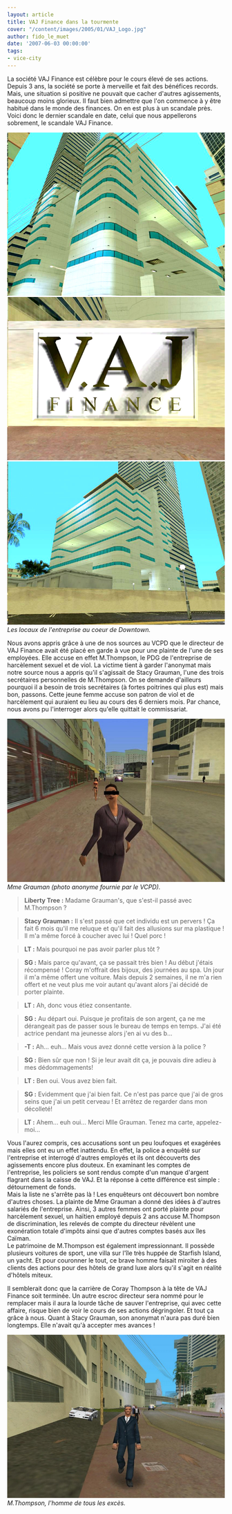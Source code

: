 ```yaml
---
layout: article
title: VAJ Finance dans la tourmente
cover: "/content/images/2005/01/VAJ_Logo.jpg"
author: fido_le_muet
date: '2007-06-03 00:00:00'
tags:
- vice-city
---
```


La société VAJ Finance est célèbre pour le cours élevé de ses actions. Depuis 3 ans, la société se porte à merveille et fait des bénéfices records. Mais, une situation si positive ne pouvait que cacher d'autres agissements, beaucoup moins glorieux. Il faut bien admettre que l'on commence à y être habitué dans le monde des finances. On en est plus à un scandale près. Voici donc le dernier scandale en date, celui que nous appellerons sobrement, le scandale VAJ Finance.

![](/content/images/2005/01/VAJ_Building_01.jpg)
![](/content/images/2005/01/VAJ_Logo.jpg)
![Les locaux de l'entreprise au coeur de Downtown.](/content/images/2005/01/VAJ_Building_02.jpg)
_Les locaux de l'entreprise au coeur de Downtown._

Nous avons appris grâce à une de nos sources au VCPD que le directeur de VAJ Finance avait été placé en garde à vue pour une plainte de l'une de ses employées. Elle accuse en effet M.Thompson, le PDG de l'entreprise de harcèlement sexuel et de viol. La victime tient à garder l'anonymat mais notre source nous a appris qu'il s'agissait de Stacy Grauman, l'une des trois secrétaires personnelles de M.Thompson. On se demande d'ailleurs pourquoi il a besoin de trois secrétaires (à fortes poitrines qui plus est) mais bon, passons. Cette jeune femme accuse son patron de viol et de harcèlement qui auraient eu lieu au cours des 6 derniers mois. Par chance, nous avons pu l'interroger alors qu'elle quittait le commissariat.

![Mme Grauman (photo anonyme fournie par le VCPD).](/content/images/2005/01/VAJ_Victime.jpg)
_Mme Grauman (photo anonyme fournie par le VCPD)._

> **Liberty Tree :** Madame Grauman's, que s'est-il passé avec M.Thompson ?

> **Stacy Grauman :** Il s'est passé que cet individu est un pervers ! Ça fait 6 mois qu'il me reluque et qu'il fait des allusions sur ma plastique ! Il m'a même forcé à coucher avec lui ! Quel porc !

> **LT :** Mais pourquoi ne pas avoir parler plus tôt ?

> **SG :** Mais parce qu'avant, ça se passait très bien ! Au début j'étais récompensé ! Coray m'offrait des bijoux, des journées au spa. Un jour il m'a même offert une voiture. Mais depuis 2 semaines, il ne m'a rien offert et ne veut plus me voir autant qu'avant alors j'ai décidé de porter plainte.

> **LT :** Ah, donc vous étiez consentante.

> **SG :** Au départ oui. Puisque je profitais de son argent, ça ne me dérangeait pas de passer sous le bureau de temps en temps. J'ai été actrice pendant ma jeunesse alors j'en ai vu des b...

> **-T :** Ah... euh... Mais vous avez donné cette version à la police ?

> **SG :** Bien sûr que non ! Si je leur avait dit ça, je pouvais dire adieu à mes dédommagements!

> **LT :** Ben oui. Vous avez bien fait.

> **SG :** Evidemment que j'ai bien fait. Ce n'est pas parce que j'ai de gros seins que j'ai un petit cerveau ! Et arrêtez de regarder dans mon décolleté!

> **LT :** Ahem... euh oui... Merci Mlle Grauman. Tenez ma carte, appelez-moi...

Vous l'aurez compris, ces accusations sont un peu loufoques et exagérées mais elles ont eu un effet inattendu. En effet, la police a enquêté sur l'entreprise et interrogé d'autres employés et ils ont découverts des agissements encore plus douteux. En examinant les comptes de l'entreprise, les policiers se sont rendus compte d'un manque d'argent flagrant dans la caisse de VAJ. Et la réponse à cette différence est simple : détournement de fonds.  
Mais la liste ne s'arrête pas là ! Les enquêteurs ont découvert bon nombre d'autres choses. La plainte de Mme Grauman a donné des idées à d'autres salariés de l'entreprise. Ainsi, 3 autres femmes ont porté plainte pour harcèlement sexuel, un haïtien employé depuis 2 ans accuse M.Thompson de discrimination, les relevés de compte du directeur révèlent une exonération totale d'impôts ainsi que d'autres comptes basés aux îles Caïman.  
Le patrimoine de M.Thompson est également impressionnant. Il possède plusieurs voitures de sport, une villa sur l'île très huppée de Starfish Island, un yacht. Et pour couronner le tout, ce brave homme faisait miroiter à des clients des actions pour des hôtels de grand luxe alors qu'il s'agit en réalité d'hôtels miteux.

Il semblerait donc que la carrière de Coray Thompson à la tête de VAJ Finance soit terminée. Un autre escroc directeur sera nommé pour le remplacer mais il aura la lourde tâche de sauver l'entreprise, qui avec cette affaire, risque bien de voir le cours de ses actions dégringoler. Et tout ça grâce à nous. Quant à Stacy Grauman, son anonymat n'aura pas duré bien longtemps. Elle n'avait qu'à accepter mes avances !

![M.Thompson, l'homme de tous les excès.](/content/images/2005/01/VAJ_Patron.jpg)
_M.Thompson, l'homme de tous les excès._

<!--kg-card-end: markdown-->
